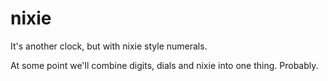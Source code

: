 # nixie

It's another clock, but with nixie style numerals.

At some point we'll combine digits, dials and nixie into one thing. Probably.